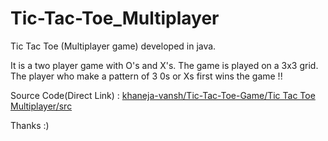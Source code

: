 # Tic-Tac-Toe_Multiplayer
Tic Tac Toe (Multiplayer game) developed in java.

It is a two player game with O's and X's.
The game is played on a 3x3 grid.
The player who make a pattern of 3 0s or Xs first wins the game !!

Source Code(Direct Link) :  [khaneja-vansh/Tic-Tac-Toe-Game/Tic Tac Toe Multiplayer/src](https://github.com/khaneja-vansh/Tic-Tac-Toe-Game/tree/main/Tic%20Tac%20Toe%20Multiplayer/src)



Thanks :)


